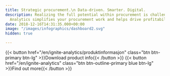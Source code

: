 ```yaml
---
title: Strategic procurement.\n Data-driven. Smarter. Digital.
description: Realizing the full potential within procurement is challenging. Ignite
  Analytics simplifies your procurement work and helps drive profitability!
date: 2018-12-16T14:31:35.000+00:00
image: "/images/infographics/dashboard2.svg"
hidden: true

---
```

{{< button href="/en/ignite-analytics/produktinformasjon" class="btn btn-primary btn-lg" >}}Download product info{{< /button >}} {{< button href="/en/ignite-analytics" class="btn btn-outline-primary blue btn-lg" >}}Find out more{{< /button >}}